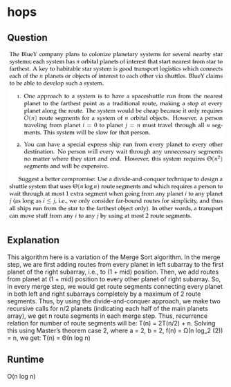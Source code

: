 # hops

## Question
![question](./question.png)

## Explanation
This algorithm here is a variation of the Merge Sort algorithm. In the merge step, we are first adding routes from every planet in left subarray to the first planet of the right subarray, i.e., to (1 + mid) position. Then, we add routes from planet at (1 + mid) position to every other planet of right subarray. So, in every merge step, we would get route segments connecting every planet in both left and right subarrays completely by a maximum of 2 route segments. Thus, by using the divide-and-conquer approach, we make two recursive calls for n/2 planets (indicating each half of the main planets array), we get n route segments in each merge step. Thus, recurrence relation for number of route segments will be: 
T(n) = 2T(n/2) + n.
Solving this using Master’s theorem case 2, where a = 2, b = 2, f(n) = Ω(n log_2 (2)) = n, we get:
T(n) = Θ(n log n)

## Runtime
O(n log n)

